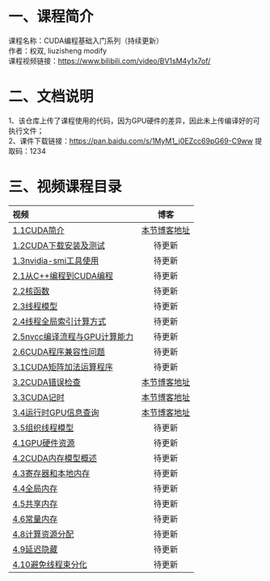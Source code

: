 # 一、课程简介
课程名称：CUDA编程基础入门系列（持续更新）    
作者：权双, liuzisheng modify      
课程视频链接：https://www.bilibili.com/video/BV1sM4y1x7of/    
# 二、文档说明
1、该仓库上传了课程使用的代码，因为GPU硬件的差异，因此未上传编译好的可执行文件；       
2、课件下载链接：https://pan.baidu.com/s/1MyM1_j0EZcc69pG69-C9ww 提取码：1234     

# 三、视频课程目录

| 视频                                                         |                             博客                             |
| :----------------------------------------------------------- | :----------------------------------------------------------: |
| [1.1CUDA简介](https://www.bilibili.com/video/BV1sM4y1x7of/?spm_id_from=333.1007.top_right_bar_window_history.content.click&vd_source=51a76af86bf4fcc9da32a69c092094ea) | [本节博客地址](https://github.com/sangyc10/CUDA-code/blob/master/1.1lesson/README.md) |
| [1.2CUDA下载安装及测试](https://www.bilibili.com/video/BV1sM4y1x7of?p=2&vd_source=51a76af86bf4fcc9da32a69c092094ea) |                            待更新                            |
| [1.3nvidia-smi工具使用](https://www.bilibili.com/video/BV1sM4y1x7of?p=3&vd_source=51a76af86bf4fcc9da32a69c092094ea) |                            待更新                            |
| [2.1从C++编程到CUDA编程](https://www.bilibili.com/video/BV1sM4y1x7of?p=4&vd_source=51a76af86bf4fcc9da32a69c092094ea) |                            待更新                            |
| [2.2核函数](https://www.bilibili.com/video/BV1sM4y1x7of?p=5&vd_source=51a76af86bf4fcc9da32a69c092094ea) |                            待更新                            |
| [2.3线程模型](https://www.bilibili.com/video/BV1sM4y1x7of?p=6&vd_source=51a76af86bf4fcc9da32a69c092094ea) |                            待更新                            |
| [2.4线程全局索引计算方式](https://www.bilibili.com/video/BV1sM4y1x7of?p=7&vd_source=51a76af86bf4fcc9da32a69c092094ea) |                            待更新                            |
| [2.5nvcc编译流程与GPU计算能力](https://www.bilibili.com/video/BV1sM4y1x7of?p=8&vd_source=51a76af86bf4fcc9da32a69c092094ea) |                            待更新                            |
| [2.6CUDA程序兼容性问题](https://www.bilibili.com/video/BV1sM4y1x7of?p=9&vd_source=51a76af86bf4fcc9da32a69c092094ea) |                            待更新                            |
| [3.1CUDA矩阵加法运算程序](https://www.bilibili.com/video/BV1sM4y1x7of?p=10&vd_source=51a76af86bf4fcc9da32a69c092094ea) |                            待更新                            |
| [3.2CUDA错误检查](https://www.bilibili.com/video/BV1sM4y1x7of?p=11&vd_source=51a76af86bf4fcc9da32a69c092094ea) | [本节博客地址](https://github.com/sangyc10/CUDA-code/blob/master/3.2lesson/README.md) |
| [3.3CUDA记时](https://www.bilibili.com/video/BV1sM4y1x7of?p=12&vd_source=51a76af86bf4fcc9da32a69c092094ea) | [本节博客地址](https://github.com/sangyc10/CUDA-code/blob/master/3.3lesson/README.md) |
| [3.4运行时GPU信息查询](https://www.bilibili.com/video/BV1sM4y1x7of/?p=13&spm_id_from=333.1007.top_right_bar_window_history.content.click&vd_source=51a76af86bf4fcc9da32a69c092094ea) | [本节博客地址](https://github.com/sangyc10/CUDA-code/blob/master/3.4lesson/README.md) |
| [3.5组织线程模型](https://www.bilibili.com/video/BV1sM4y1x7of?p=15&vd_source=51a76af86bf4fcc9da32a69c092094ea) |                            待更新                            |
| [4.1GPU硬件资源](https://www.bilibili.com/video/BV1sM4y1x7of?p=16&vd_source=51a76af86bf4fcc9da32a69c092094ea) |                            待更新                            |
| [4.2CUDA内存模型概述](https://www.bilibili.com/video/BV1sM4y1x7of?p=17&vd_source=51a76af86bf4fcc9da32a69c092094ea) |                            待更新                            |
| [4.3寄存器和本地内存](https://www.bilibili.com/video/BV1sM4y1x7of?p=18&vd_source=51a76af86bf4fcc9da32a69c092094ea) |                            待更新                            |
| [4.4全局内存](https://www.bilibili.com/video/BV1sM4y1x7of?p=19&vd_source=51a76af86bf4fcc9da32a69c092094ea) |                            待更新                            |
| [4.5共享内存](https://www.bilibili.com/video/BV1sM4y1x7of?p=20&vd_source=51a76af86bf4fcc9da32a69c092094ea) |                            待更新                            |
| [4.6常量内存](https://www.bilibili.com/video/BV1sM4y1x7of?p=21&vd_source=51a76af86bf4fcc9da32a69c092094ea) |                            待更新                            |
| [4.8计算资源分配](https://www.bilibili.com/video/BV1sM4y1x7of?p=23&vd_source=51a76af86bf4fcc9da32a69c092094ea) |                            待更新                            |
| [4.9延迟隐藏](https://www.bilibili.com/video/BV1sM4y1x7of?p=24&vd_source=51a76af86bf4fcc9da32a69c092094ea) |                            待更新                            |
| [4.10避免线程束分化](https://www.bilibili.com/video/BV1sM4y1x7of?p=25&vd_source=51a76af86bf4fcc9da32a69c092094ea) |                            待更新                            |

